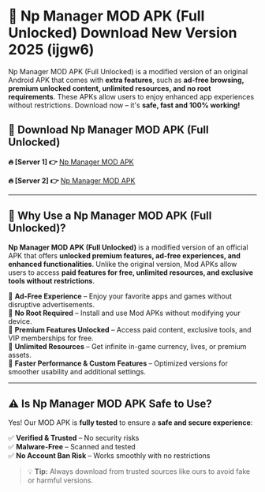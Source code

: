# 📲 Np Manager MOD APK (Full Unlocked) Download New Version 2025 (ijgw6)

Np Manager MOD APK (Full Unlocked) is a modified version of an original Android APK that comes with **extra features**, such as **ad-free browsing, premium unlocked content, unlimited resources, and no root requirements**. These APKs allow users to enjoy enhanced app experiences without restrictions. Download now – it's **safe, fast and 100% working!**

## **📲 Download Np Manager MOD APK (Full Unlocked)**

 **🔥 [Server 1] 👉** [Np Manager MOD APK](https://hapymods.com?title=Np+Manager+MOD+APK&ref=Ax1)

 **🔥 [Server 2] 👉** [Np Manager MOD APK](https://hapymods.com?title=Np+Manager+MOD+APK&ref=Ax1)

---

## **📌 Why Use a Np Manager MOD APK (Full Unlocked)?**

**Np Manager MOD APK (Full Unlocked)** is a modified version of an official APK that offers **unlocked premium features, ad-free experiences, and enhanced functionalities**. Unlike the original version, Mod APKs allow users to access **paid features for free, unlimited resources, and exclusive tools without restrictions**.

🔹 **Ad-Free Experience** – Enjoy your favorite apps and games without disruptive advertisements.  
🔹 **No Root Required** – Install and use Mod APKs without modifying your device.  
🔹 **Premium Features Unlocked** – Access paid content, exclusive tools, and VIP memberships for free.  
🔹 **Unlimited Resources** – Get infinite in-game currency, lives, or premium assets.  
🔹 **Faster Performance & Custom Features** – Optimized versions for smoother usability and additional settings.  

---

## **⚠️ Is Np Manager MOD APK Safe to Use?**

Yes! Our MOD APK is **fully tested** to ensure a **safe and secure experience**:

✅ **Verified & Trusted** – No security risks  
✅ **Malware-Free** – Scanned and tested  
✅ **No Account Ban Risk** – Works smoothly with no restrictions  

> 💡 **Tip:** Always download from trusted sources like ours to avoid fake or harmful versions.